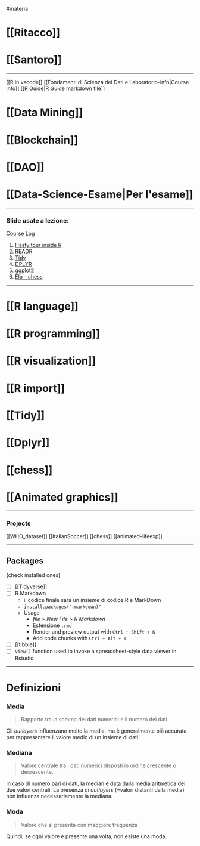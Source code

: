 #materia 

# [[Ritacco]]
# [[Santoro]]

---

[[R in vscode]]
[[Fondamenti di Scienza dei Dati e Laboratorio-info|Course info]]
[[R Guide|R Guide markdown file]]

# [[Data Mining]]
# [[Blockchain]]
# [[DAO]]
# [[Data-Science-Esame|Per l'esame]]

---

### Slide usate a lezione: 
[Course Log](https://users.dimi.uniud.it/~massimo.franceschet/ds/plugandplay/log.html)

1. [Hasty tour inside R](http://users.dimi.uniud.it/~massimo.franceschet/ns/plugandplay/R/R.html#1)
2. [READR](http://users.dimi.uniud.it/~massimo.franceschet/ns/plugandplay/import/import.html#1)
3. [Tidy](http://users.dimi.uniud.it/~massimo.franceschet/ns/plugandplay/tidyr/tidyr.html#1)
4. [DPLYR](http://users.dimi.uniud.it/~massimo.franceschet/ns/plugandplay/dplyr/dplyr.html#1)
5. [ggplot2](http://users.dimi.uniud.it/~massimo.franceschet/ns/plugandplay/ggplot/ggplot.html#1)
6. [Elo - chess](https://users.dimi.uniud.it/~massimo.franceschet/ds/plugandplay/challenges/elo/elo.html)

---
# [[R language]]
# [[R programming]]
# [[R visualization]]
# [[R import]]
# [[Tidy]]
# [[Dplyr]]
# [[chess]]
# [[Animated graphics]]


---
### Projects
[[WHO_dataset]]
[[ItalianSoccer]]
[[chess]]
[[animated-lifeexp]]

---
## Packages 
(check installed ones)
- [ ] [[Tidyverse]]
- [ ] R Markdown 
	- il codice finale sarà un insieme di codice R e MarkDown
	- `install.packages("rmarkdown)"` 
	- Usage
		- *file > New File > R Markdown* 
		- Estensione `.rmd` 
		- Render and preview output with `Ctrl + Shift + K` 
		- Add code chunks with `Ctrl + Alt + I`
- [ ] [[tibble]]
- [ ] `View()` function used to invoke a spreadsheet-style data viewer in Rstudio
---

# Definizioni 
### Media
> Rapporto tra la somma dei dati numerici e il numero dei dati. 

Gli *outlayers* influenzano molto la media, ma è generalmente pià accurata per rappresentare il valore medio di un insieme di dati. 
### Mediana
> Valore centrale tra i dati numerici disposti in ordine crescente o decrescente.

In caso di numero pari di dati, la median è data dalla media aritmetica dei due valori centrali. 
La presenza di *outlayers* (=valori distanti dalla media) non influenza necessariamente la mediana. 

### Moda
> Valore che si presenta con maggiore frequenza

Quindi, se ogni valore è presente una volta, non esiste una moda. 
